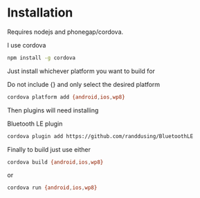 # Installation #

Requires nodejs and phonegap/cordova.

I use cordova

```bash
npm install -g cordova
```

Just install whichever platform you want to build for

Do not include  {} and only select the desired platform

```bash
cordova platform add {android,ios,wp8}
```
Then plugins will need installing

Bluetooth LE plugin
```bash
cordova plugin add https://github.com/randdusing/BluetoothLE
```

Finally to build just use either
```bash
cordova build {android,ios,wp8}
```

or

```bash
cordova run {android,ios,wp8}
```
